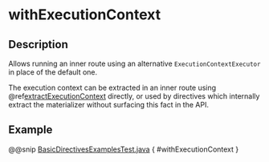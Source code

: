 # withExecutionContext

## Description

Allows running an inner route using an alternative `ExecutionContextExecutor` in place of the default one.

The execution context can be extracted in an inner route using @ref[extractExecutionContext](extractExecutionContext.md) directly,
or used by directives which internally extract the materializer without surfacing this fact in the API.

## Example

@@snip [BasicDirectivesExamplesTest.java](../../../../../../../test/java/docs/http/javadsl/server/directives/BasicDirectivesExamplesTest.java) { #withExecutionContext }